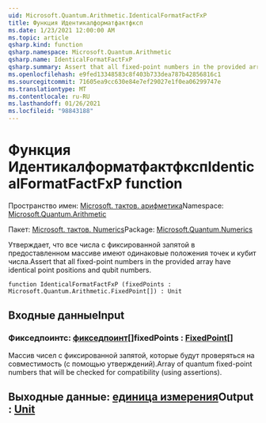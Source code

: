 ```yaml
---
uid: Microsoft.Quantum.Arithmetic.IdenticalFormatFactFxP
title: Функция Идентикалформатфактфксп
ms.date: 1/23/2021 12:00:00 AM
ms.topic: article
qsharp.kind: function
qsharp.namespace: Microsoft.Quantum.Arithmetic
qsharp.name: IdenticalFormatFactFxP
qsharp.summary: Assert that all fixed-point numbers in the provided array have identical point positions and qubit numbers.
ms.openlocfilehash: e9fed13348583c8f403b733dea787b42856816c1
ms.sourcegitcommit: 71605ea9cc630e84e7ef29027e1f0ea06299747e
ms.translationtype: MT
ms.contentlocale: ru-RU
ms.lasthandoff: 01/26/2021
ms.locfileid: "98843188"
---
```

# <a name="identicalformatfactfxp-function"></a><span data-ttu-id="0e071-102">Функция Идентикалформатфактфксп</span><span class="sxs-lookup"><span data-stu-id="0e071-102">IdenticalFormatFactFxP function</span></span>

<span data-ttu-id="0e071-103">Пространство имен: [Microsoft. тактов. арифметика](xref:Microsoft.Quantum.Arithmetic)</span><span class="sxs-lookup"><span data-stu-id="0e071-103">Namespace: [Microsoft.Quantum.Arithmetic](xref:Microsoft.Quantum.Arithmetic)</span></span>

<span data-ttu-id="0e071-104">Пакет: [Microsoft. тактов. Numerics](https://nuget.org/packages/Microsoft.Quantum.Numerics)</span><span class="sxs-lookup"><span data-stu-id="0e071-104">Package: [Microsoft.Quantum.Numerics](https://nuget.org/packages/Microsoft.Quantum.Numerics)</span></span>


<span data-ttu-id="0e071-105">Утверждает, что все числа с фиксированной запятой в предоставленном массиве имеют одинаковые положения точек и кубит числа.</span><span class="sxs-lookup"><span data-stu-id="0e071-105">Assert that all fixed-point numbers in the provided array have identical point positions and qubit numbers.</span></span>

```qsharp
function IdenticalFormatFactFxP (fixedPoints : Microsoft.Quantum.Arithmetic.FixedPoint[]) : Unit
```


## <a name="input"></a><span data-ttu-id="0e071-106">Входные данные</span><span class="sxs-lookup"><span data-stu-id="0e071-106">Input</span></span>

### <a name="fixedpoints--fixedpoint"></a><span data-ttu-id="0e071-107">Фикседпоинтс: [фикседпоинт](xref:Microsoft.Quantum.Arithmetic.FixedPoint)[]</span><span class="sxs-lookup"><span data-stu-id="0e071-107">fixedPoints : [FixedPoint](xref:Microsoft.Quantum.Arithmetic.FixedPoint)[]</span></span>

<span data-ttu-id="0e071-108">Массив чисел с фиксированной запятой, которые будут проверяться на совместимость (с помощью утверждений).</span><span class="sxs-lookup"><span data-stu-id="0e071-108">Array of quantum fixed-point numbers that will be checked for compatibility (using assertions).</span></span>



## <a name="output--unit"></a><span data-ttu-id="0e071-109">Выходные данные: [единица измерения](xref:microsoft.quantum.lang-ref.unit)</span><span class="sxs-lookup"><span data-stu-id="0e071-109">Output : [Unit](xref:microsoft.quantum.lang-ref.unit)</span></span>

